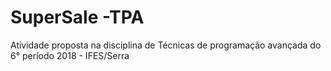 # SuperSale -TPA
Atividade proposta na disciplina de Técnicas de programação avançada do 6° período 2018 - IFES/Serra
